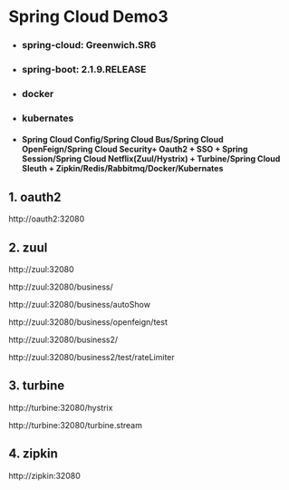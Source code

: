 # Spring Cloud Demo3
- ### spring-cloud: Greenwich.SR6
- ### spring-boot: 2.1.9.RELEASE
- ### docker
- ### kubernates
- #### Spring Cloud Config/Spring Cloud Bus/Spring Cloud OpenFeign/Spring Cloud Security+ Oauth2 + SSO + Spring Session/Spring Cloud Netflix(Zuul/Hystrix) + Turbine/Spring Cloud Sleuth + Zipkin/Redis/Rabbitmq/Docker/Kubernates


## 1. oauth2

http://oauth2:32080

## 2. zuul

http://zuul:32080

http://zuul:32080/business/

http://zuul:32080/business/autoShow

http://zuul:32080/business/openfeign/test

http://zuul:32080/business2/

http://zuul:32080/business2/test/rateLimiter

## 3. turbine

http://turbine:32080/hystrix

http://turbine:32080/turbine.stream

## 4. zipkin

http://zipkin:32080
